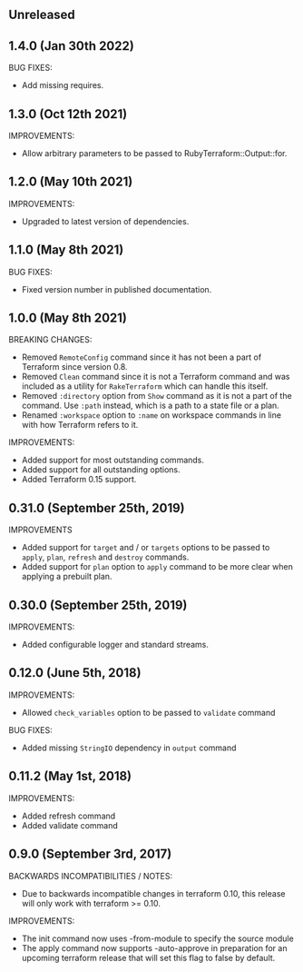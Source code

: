 ## Unreleased

## 1.4.0 (Jan 30th 2022)

BUG FIXES:

* Add missing requires.

## 1.3.0 (Oct 12th 2021)

IMPROVEMENTS:

* Allow arbitrary parameters to be passed to RubyTerraform::Output::for.

## 1.2.0 (May 10th 2021)

IMPROVEMENTS:

* Upgraded to latest version of dependencies.

## 1.1.0 (May 8th 2021)

BUG FIXES:

* Fixed version number in published documentation.

## 1.0.0 (May 8th 2021)

BREAKING CHANGES:

* Removed `RemoteConfig` command since it has not been a part of Terraform since
  version 0.8.
* Removed `Clean` command since it is not a Terraform command and was included
  as a utility for `RakeTerraform` which can handle this itself.
* Removed `:directory` option from `Show` command as it is not a part of the
  command. Use `:path` instead, which is a path to a state file or a plan.
* Renamed `:workspace` option to `:name` on workspace commands in line with how
  Terraform refers to it.
  
IMPROVEMENTS:

* Added support for most outstanding commands.
* Added support for all outstanding options.
* Added Terraform 0.15 support.

## 0.31.0 (September 25th, 2019)

IMPROVEMENTS

* Added support for `target` and / or `targets` options to be passed to `apply`,
  `plan`, `refresh` and `destroy` commands.
* Added support for `plan` option to `apply` command to be more clear when 
  applying a prebuilt plan.

## 0.30.0 (September 25th, 2019)

IMPROVEMENTS:

* Added configurable logger and standard streams.

## 0.12.0 (June 5th, 2018)

IMPROVEMENTS:

* Allowed `check_variables` option to be passed to `validate` command

BUG FIXES:

* Added missing `StringIO` dependency in `output` command 

## 0.11.2 (May 1st, 2018)

IMPROVEMENTS:

* Added refresh command
* Added validate command

## 0.9.0 (September 3rd, 2017)

BACKWARDS INCOMPATIBILITIES / NOTES:

* Due to backwards incompatible changes in terraform 0.10, this release will
  only work with terraform >= 0.10.

IMPROVEMENTS:

* The init command now uses -from-module to specify the source module
* The apply command now supports -auto-approve in preparation for an upcoming
  terraform release that will set this flag to false by default.

